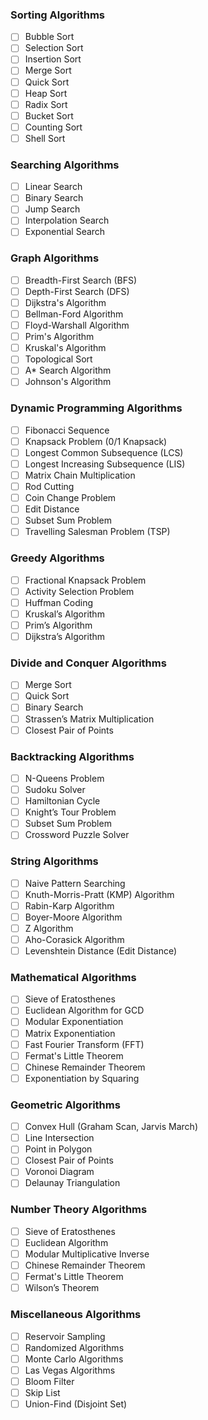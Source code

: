### Sorting Algorithms
- [ ] Bubble Sort
- [ ] Selection Sort
- [ ] Insertion Sort
- [ ] Merge Sort
- [ ] Quick Sort
- [ ] Heap Sort
- [ ] Radix Sort
- [ ] Bucket Sort
- [ ] Counting Sort
- [ ] Shell Sort

### Searching Algorithms
- [ ] Linear Search
- [ ] Binary Search
- [ ] Jump Search
- [ ] Interpolation Search
- [ ] Exponential Search

### Graph Algorithms
- [ ] Breadth-First Search (BFS)
- [ ] Depth-First Search (DFS)
- [ ] Dijkstra's Algorithm
- [ ] Bellman-Ford Algorithm
- [ ] Floyd-Warshall Algorithm
- [ ] Prim's Algorithm
- [ ] Kruskal's Algorithm
- [ ] Topological Sort
- [ ] A* Search Algorithm
- [ ] Johnson's Algorithm

### Dynamic Programming Algorithms
- [ ] Fibonacci Sequence
- [ ] Knapsack Problem (0/1 Knapsack)
- [ ] Longest Common Subsequence (LCS)
- [ ] Longest Increasing Subsequence (LIS)
- [ ] Matrix Chain Multiplication
- [ ] Rod Cutting
- [ ] Coin Change Problem
- [ ] Edit Distance
- [ ] Subset Sum Problem
- [ ] Travelling Salesman Problem (TSP)

### Greedy Algorithms
- [ ] Fractional Knapsack Problem
- [ ] Activity Selection Problem
- [ ] Huffman Coding
- [ ] Kruskal’s Algorithm
- [ ] Prim’s Algorithm
- [ ] Dijkstra’s Algorithm

### Divide and Conquer Algorithms
- [ ] Merge Sort
- [ ] Quick Sort
- [ ] Binary Search
- [ ] Strassen’s Matrix Multiplication
- [ ] Closest Pair of Points

### Backtracking Algorithms
- [ ] N-Queens Problem
- [ ] Sudoku Solver
- [ ] Hamiltonian Cycle
- [ ] Knight’s Tour Problem
- [ ] Subset Sum Problem
- [ ] Crossword Puzzle Solver

### String Algorithms
- [ ] Naive Pattern Searching
- [ ] Knuth-Morris-Pratt (KMP) Algorithm
- [ ] Rabin-Karp Algorithm
- [ ] Boyer-Moore Algorithm
- [ ] Z Algorithm
- [ ] Aho-Corasick Algorithm
- [ ] Levenshtein Distance (Edit Distance)

### Mathematical Algorithms
- [ ] Sieve of Eratosthenes
- [ ] Euclidean Algorithm for GCD
- [ ] Modular Exponentiation
- [ ] Matrix Exponentiation
- [ ] Fast Fourier Transform (FFT)
- [ ] Fermat's Little Theorem
- [ ] Chinese Remainder Theorem
- [ ] Exponentiation by Squaring

### Geometric Algorithms
- [ ] Convex Hull (Graham Scan, Jarvis March)
- [ ] Line Intersection
- [ ] Point in Polygon
- [ ] Closest Pair of Points
- [ ] Voronoi Diagram
- [ ] Delaunay Triangulation

### Number Theory Algorithms
- [ ] Sieve of Eratosthenes
- [ ] Euclidean Algorithm
- [ ] Modular Multiplicative Inverse
- [ ] Chinese Remainder Theorem
- [ ] Fermat's Little Theorem
- [ ] Wilson’s Theorem

### Miscellaneous Algorithms
- [ ] Reservoir Sampling
- [ ] Randomized Algorithms
- [ ] Monte Carlo Algorithms
- [ ] Las Vegas Algorithms
- [ ] Bloom Filter
- [ ] Skip List
- [ ] Union-Find (Disjoint Set)
